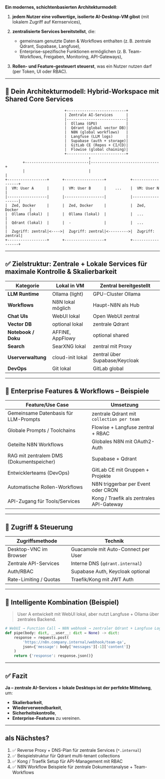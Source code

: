 **Ein modernes, schichtenbasierten Architekturmodell**:

1. **jedem Nutzer eine vollwertige, isolierte AI-Desktop-VM gibst** (mit lokalem Zugriff auf Kernservices),
2. **zentralisierte Services bereitstellst**, die:

   * gemeinsam genutzte Daten & Workflows enthalten (z. B. zentrale Qdrant, Supabase, Langfuse),
   * Enterprise-spezifische Funktionen ermöglichen (z. B. Team-Workflows, Freigaben, Monitoring, API-Gateways),
3. **Rollen- und Feature-gesteuert steuerst**, was ein Nutzer nutzen darf (per Token, UI oder RBAC).

---

## 🧠 Dein Architekturmodell: **Hybrid-Workspace mit Shared Core Services**

```
                           +---------------------------+
                           | Zentrale AI-Services      |
                           |---------------------------|
                           |  Ollama (GPU)             |
                           |  Qdrant (global vector DB)|
                           |  N8N (global workflows)   |
                           |  Langfuse (LLM logs)      |
                           |  Supabase (auth + storage)|
                           |  GitLab CE (Repos + CI/CD)|
                           |  Flowise (global chaining)|
                           +---------------------------+
                                      ↑
        +-----------------------------|-------------------------------+
        |                             |                               |
+------------------+      +------------------+           +------------------+
|  VM: User A      |      |  VM: User B      |    ...    |  VM: User N      |
|------------------|      |------------------|           |------------------|
|  Zed, Docker     |      |  Zed, Docker     |           |  Zed, Docker     |
|  Ollama (lokal)  |      |  Ollama (lokal)  |           |  ...             |
|  Qdrant (lokal)  |      |  -               |           |  ...             |
|  Zugriff: zentral|<---->|  Zugriff: zentral|<--------->|  Zugriff: zentral|
+------------------+      +------------------+           +------------------+
```

---

## ✅ Zielstruktur: **Zentrale + Lokale Services für maximale Kontrolle & Skalierbarkeit**

| Kategorie           | Lokal in VM       | Zentral bereitgestellt         |
| ------------------- | ----------------- | ------------------------------ |
| **LLM Runtime**     | Ollama (light)    | GPU-Cluster Ollama             |
| **Workflows**       | N8N lokal möglich | Haupt-N8N als Hub              |
| **Chat UIs**        | WebUI lokal       | Open WebUI zentral             |
| **Vector DB**       | optional lokal    | zentrale Qdrant                |
| **Notebook / Doku** | AFFINE, AppFlowy  | optional shared                |
| **Search**          | SearXNG lokal     | zentral mit Proxy              |
| **Userverwaltung**  | cloud-init lokal  | zentral über Supabase/Keycloak |
| **DevOps**          | Git lokal         | GitLab global                  |

---

## 🧩 Enterprise Features & Workflows – Beispiele

| Feature/Use Case                         | Umsetzung                                 |
| ---------------------------------------- | ----------------------------------------- |
| Gemeinsame Datenbasis für LLM-Prompts    | zentrale Qdrant mit `collection per team` |
| Globale Prompts / Toolchains             | Flowise + Langfuse zentral + RBAC         |
| Geteilte N8N Workflows                   | Globales N8N mit OAuth2-Auth              |
| RAG mit zentralem DMS (Dokumentspeicher) | Supabase + Qdrant                         |
| Entwicklerteams (DevOps)                 | GitLab CE mit Gruppen + Projekte          |
| Automatische Rollen-Workflows            | N8N triggerbar per Event oder CRON        |
| API-Zugang für Tools/Services            | Kong / Traefik als zentrales API-Gateway  |

---

## 🔐 Zugriff & Steuerung

| Zugriffsmethode        | Technik                             |
| ---------------------- | ----------------------------------- |
| Desktop-VNC im Browser | Guacamole mit Auto-Connect per User |
| Zentrale API-Services  | Interne DNS (`qdrant.internal`)     |
| Auth/RBAC              | Supabase Auth, Keycloak optional    |
| Rate-Limiting / Quotas | Traefik/Kong mit JWT Auth           |

---

## 🧠 Intelligente Kombination (Beispiel)

> User A entwickelt mit WebUI lokal, aber nutzt Langfuse + Ollama über zentrales Backend.

```python
# WebUI → Function Call → N8N webhook → zentraler Qdrant + Langfuse Logging
def pipe(body: dict, __user__: dict = None) -> dict:
    response = requests.post(
        'https://n8n.company.internal/webhook/team-qa',
        json={'message': body['messages'][-1]['content']}
    )
    return {'response': response.json()}
```

---

## ✅ Fazit

**Ja – zentrale AI-Services + lokale Desktops ist der perfekte Mittelweg**, um:

* **Skalierbarkeit**,
* **Wiederverwendbarkeit**,
* **Sicherheitskontrolle**,
* **Enterprise-Features** zu vereinen.

---

## als Nächstes?

1. ✅ Reverse Proxy + DNS-Plan für zentrale Services (`*.internal`)
2. ✅ Beispielstruktur für Qdrant multi-tenant collections
3. ✅ Kong / Traefik Setup für API-Management mit RBAC
4. ✅ N8N Workflow Beispiele für zentrale Dokumentanalyse + Team-Workflows
